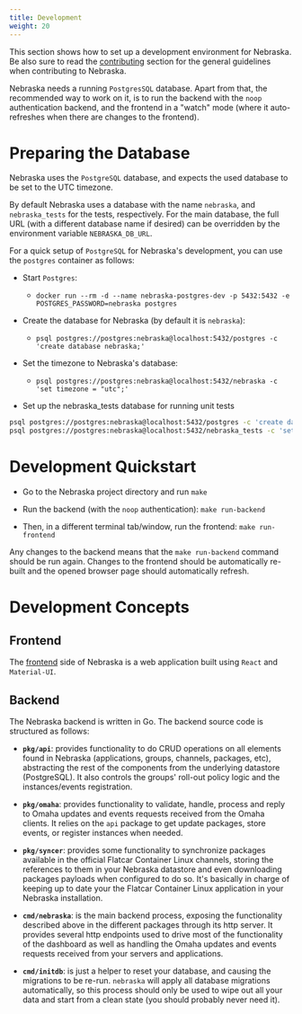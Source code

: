 ```yaml
---
title: Development
weight: 20
---
```


This section shows how to set up a development environment for Nebraska.
Be also sure to read the [contributing](./contributing) section for the
general guidelines when contributing to Nebraska.

Nebraska needs a running `PostgresSQL` database. Apart from that, the
recommended way to work on it, is to run the backend with the `noop`
authentication backend, and the frontend in a "watch" mode (where it
auto-refreshes when there are changes to the frontend).

# Preparing the Database

Nebraska uses the `PostgreSQL` database, and expects the used
database to be set to the UTC timezone.

By default Nebraska uses a database with the name `nebraska`, and
`nebraska_tests` for the tests, respectively. For the main database, the full
URL (with a different database name if desired) can be overridden by the
environment variable `NEBRASKA_DB_URL`.

For a quick setup of `PostgreSQL` for Nebraska's development, you can use
the `postgres` container as follows:

- Start `Postgres`:
    - `docker run --rm -d --name nebraska-postgres-dev -p 5432:5432 -e POSTGRES_PASSWORD=nebraska postgres`

- Create the database for Nebraska (by default it is `nebraska`):
    - `psql postgres://postgres:nebraska@localhost:5432/postgres -c 'create database nebraska;'`

- Set the timezone to Nebraska's database:
    - `psql postgres://postgres:nebraska@localhost:5432/nebraska -c 'set timezone = "utc";'`

- Set up the nebraska_tests database for running unit tests

```bash
psql postgres://postgres:nebraska@localhost:5432/postgres -c 'create database nebraska_tests;'
psql postgres://postgres:nebraska@localhost:5432/nebraska_tests -c 'set timezone = "utc";'
```

# Development Quickstart

- Go to the Nebraska project directory and run `make`

- Run the backend (with the `noop` authentication): `make run-backend`

- Then, in a different terminal tab/window, run the frontend: `make run-frontend`

Any changes to the backend means that the `make run-backend` command should be
run again. Changes to the frontend should be automatically re-built and the
opened browser page should automatically refresh.

# Development Concepts

## Frontend

The [frontend](https://github.com/kinvolk/nebraska/tree/main/frontend) side of Nebraska is a web application built using `React` and `Material-UI`.

## Backend

The Nebraska backend is written in Go. The backend source code is structured as follows:

- **`pkg/api`**: provides functionality to do CRUD operations on all elements found in Nebraska (applications, groups, channels, packages, etc), abstracting the rest of the components from the underlying datastore (PostgreSQL). It also controls the groups' roll-out policy logic and the instances/events registration.

- **`pkg/omaha`**: provides functionality to validate, handle, process and reply to Omaha updates and events requests received from the Omaha clients. It relies on the `api` package to get update packages, store events, or register instances when needed.

- **`pkg/syncer`**: provides some functionality to synchronize packages available in the official Flatcar Container Linux channels, storing the references to them in your Nebraska datastore and even downloading packages payloads when configured to do so. It's basically in charge of keeping up to date your the Flatcar Container Linux application in your Nebraska installation.

- **`cmd/nebraska`**: is the main backend process, exposing the functionality described above in the different packages through its http server. It provides several http endpoints used to drive most of the functionality of the dashboard as well as handling the Omaha updates and events requests received from your servers and applications.

- **`cmd/initdb`**: is just a helper to reset your database, and causing the migrations to be re-run. `nebraska` will apply all database migrations automatically, so this process should only be used to wipe out all your data and start from a clean state (you should probably never need it).
